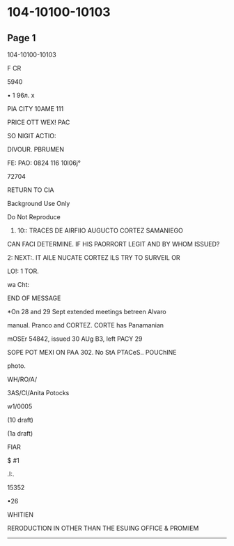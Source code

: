 # 104-10100-10103

## Page 1

104-10100-10103

F CR

5940

• 1 96л. x

PlA CITY 10AME 111

PRICE OTT WEX! PAC

SO NIGIT ACTIO:

DIVOUR. PBRUMEN

FE: PAO: 0824 116 10l06j°

72704

RETURN TO CIA

Background Use Only

Do Not Reproduce

1. 10:: TRACES DE AIRFIIO AUGUCTO CORTEZ SAMANIEGO

CAN FACI DETERMINE. IF HIS PAORRORT LEGIT AND BY WHOM ISSUED?

2: NEXT:. IT AILE NUCATE CORTEZ ILS TRY TO SURVEIL OR

LO!: 1 TOR.

wa Cht:

END OF MESSAGE

*On 28 and 29 Sept extended meetings betreen Alvaro

manual. Pranco and CORTEZ. CORTE has Panamanian

mOSEr 54842, issued 30 AUg B3, left PACY 29

SOPE POT MEXI ON PAA 302. No StA PTACeS.. POUChINE

photo.

WH/RO/A/

3AS/CI/Anita Potocks

w1/0005

(10 draft)

(1a draft)

FIAR

$ #1

.I:.

15352

•26

WHITIEN

RERODUCTION IN OTHER THAN THE ESUING OFFICE & PROMIEM

---

